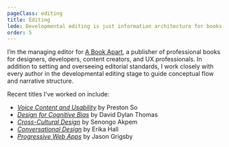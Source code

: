 ```yaml
---
pageClass: editing
title: Editing
lede: Developmental editing is just information architecture for books.
order: 5
---
```

I’m the managing editor for [A Book Apart](https://abookapart.com), a publisher of professional books for designers, developers, content creators, and UX professionals. In addition to setting and overseeing editorial standards, I work closely with every author in the developmental editing stage to guide conceptual flow and narrative structure.

Recent titles I’ve worked on include:

* *[Voice Content and Usability](https://abookapart.com/products/voice-content-and-usability)* by Preston So
* *[Design for Cognitive Bias](https://abookapart.com/products/design-for-cognitive-bias)* by David Dylan Thomas
* [](https://abookapart.com/products/expressive-design-systems)*[Cross-Cultural Design](https://abookapart.com/products/cross-cultural-design)* by Senongo Akpem
* *[Conversational Design](https://abookapart.com/products/conversational-design)* by Erika Hall 
* *[Progressive Web Apps](https://abookapart.com/products/progressive-web-apps)*  by Jason Grigsby